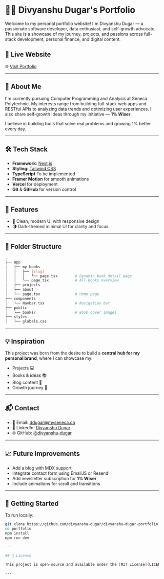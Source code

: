 # 👨‍💻 Divyanshu Dugar's Portfolio

Welcome to my personal portfolio website! I'm Divyanshu Dugar — a passionate software developer, data enthusiast, and self-growth advocate. This site is a showcase of my journey, projects, and passions across full-stack development, personal finance, and digital content.

## 🚀 Live Website

🌐 [Visit Portfolio](https://divyanshu-dugar-developer-portfolio.vercel.app/)

---

## 📌 About Me

I'm currently pursuing Computer Programming and Analysis at Seneca Polytechnic. My interests range from building full-stack web apps and RESTful APIs to analyzing data trends and optimizing user experiences. I also share self-growth ideas through my initiative — **1% Wiser**.

I believe in building tools that solve real problems and growing 1% better every day.

---

## 🛠️ Tech Stack

- **Framework**: [Next.js](https://nextjs.org/)
- **Styling**: [Tailwind CSS](https://tailwindcss.com/)
- **TypeScript** To be implemented
- **Framer Motion** for smooth animations
- **Vercel** for deployment
- **Git** & **GitHub** for version control

---

## 📂 Features

- 📌 Clean, modern UI with responsive design
- 🌗 Dark-themed minimal UI for clarity and focus

---

## 🧾 Folder Structure

```bash
.
├── app
│   ├── my-books
│   │   ├── [slug]
│   │   │   └── page.tsx        # Dynamic book detail page
│   │   └── page.tsx            # All books overview
│   ├── projects
│   ├── about
│   └── page.tsx                # Home page
├── components
│   └── Navbar.tsx              # Navigation bar
├── public
│   └── books/                  # Book cover images
├── styles
│   └── globals.css
````

---

## 💡 Inspiration

This project was born from the desire to build a **central hub for my personal brand**, where I can showcase my:

* Projects 💻
* Books & ideas 📚
* Blog content 📝
* Growth journey 🌱

---

## 📬 Contact

* 📧 Email: [ddugar@myseneca.ca](mailto:ddugar@myseneca.ca)
* 💼 LinkedIn: [Divyanshu Dugar](https://linkedin.com/in/divyanshu-dugar)
* 🌐 GitHub: [@divyanshu-dugar](https://github.com/divyanshu-dugar)

---

## 📈 Future Improvements

* Add a blog with MDX support
* Integrate contact form using EmailJS or Resend
* Add newsletter subscription for **1% Wiser**
* Include animations for scroll and transitions

---

## 🏁 Getting Started

To run locally:

```bash
git clone https://github.com/divyanshu-dugar/divyanshu-dugar-portfolio.git
cd portfolio
npm install
npm run dev

---

## 📄 License

This project is open-source and available under the [MIT License](LICENSE).

---

